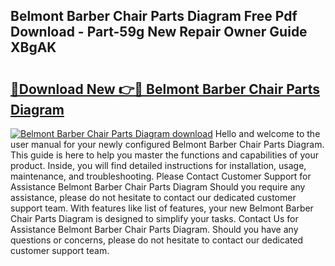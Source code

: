 ## Belmont Barber Chair Parts Diagram Free Pdf Download - Part-59g New Repair Owner Guide XBgAK

# <h2><a href="http://dflo07.blite.top/?on=Belmont+Barber+Chair+Parts+Diagram">🔗Download New 👉🔴 Belmont Barber Chair Parts Diagram</a></h2>

[![Belmont Barber Chair Parts Diagram download](https://i.imgur.com/lujVjoI.png)](http://dflo07.blite.top/?on=Belmont+Barber+Chair+Parts+Diagram)
Hello and welcome to the user manual for your newly configured Belmont Barber Chair Parts Diagram. This guide is here to help you master the functions and capabilities of your product. Inside, you will find detailed instructions for installation, usage, maintenance, and troubleshooting. Please Contact Customer Support for Assistance Belmont Barber Chair Parts Diagram Should you require any assistance, please do not hesitate to contact our dedicated customer support team. With features like list of features, your new Belmont Barber Chair Parts Diagram is designed to simplify your tasks. Contact Us for Assistance Belmont Barber Chair Parts Diagram. Should you have any questions or concerns, please do not hesitate to contact our dedicated customer support team.
